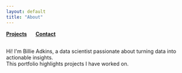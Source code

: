 ```yaml
---
layout: default
title: "About"
---
```


<!-- Navigation Links -->
<nav style="margin-bottom: 30px;">
  <a href="/ProjectShowcase/index.html" style="margin-right: 20px; font-weight: bold;">Projects</a>
  <a href="/ProjectShowcase/contact.html" style="font-weight: bold;">Contact</a>
</nav>

Hi! I'm Billie Adkins, a data scientist passionate about turning data into actionable insights.  
This portfolio highlights projects I have worked on.
